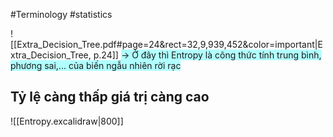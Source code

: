 #Terminology #statistics 

![[Extra_Decision_Tree.pdf#page=24&rect=32,9,939,452&color=important|Extra_Decision_Tree, p.24]]
<span style="background:#b1ffff">-> Ở đây thì Entropy là công thức tính trung bình, phương sai,... của biến ngẫu nhiên rời rạc</span>


## Tỷ lệ càng thấp giá trị càng cao
![[Entropy.excalidraw|800]]

